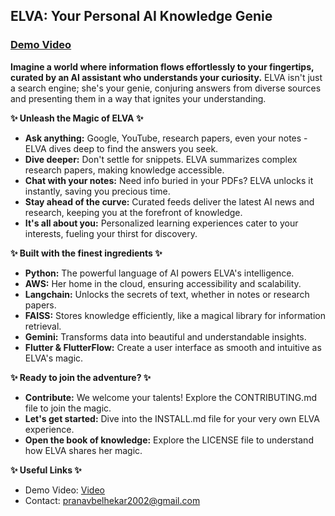 ##   ELVA: Your Personal AI Knowledge Genie 

### [Demo Video](https://drive.google.com/file/d/1Drz0RGL7-t8-DVshGh7liNPl5e1iv0VJ/view?usp=sharing)

**Imagine a world where information flows effortlessly to your fingertips, curated by an AI assistant who understands your curiosity.** ELVA isn't just a search engine; she's your genie, conjuring answers from diverse sources and presenting them in a way that ignites your understanding.

**✨ Unleash the Magic of ELVA ✨**

* **Ask anything:** Google, YouTube, research papers, even your notes - ELVA dives deep to find the answers you seek.
* **Dive deeper:** Don't settle for snippets. ELVA summarizes complex research papers, making knowledge accessible.
* **Chat with your notes:** Need info buried in your PDFs? ELVA unlocks it instantly, saving you precious time.
* **Stay ahead of the curve:** Curated feeds deliver the latest AI news and research, keeping you at the forefront of knowledge.
* **It's all about you:** Personalized learning experiences cater to your interests, fueling your thirst for discovery.


**✨ Built with the finest ingredients ✨**

* **Python:** The powerful language of AI powers ELVA's intelligence.
* **AWS:** Her home in the cloud, ensuring accessibility and scalability.
* **Langchain:** Unlocks the secrets of text, whether in notes or research papers.
* **FAISS:** Stores knowledge efficiently, like a magical library for information retrieval.
* **Gemini:** Transforms data into beautiful and understandable insights.
* **Flutter & FlutterFlow:** Create a user interface as smooth and intuitive as ELVA's magic.

**✨ Ready to join the adventure? ✨**

* **Contribute:** We welcome your talents! Explore the CONTRIBUTING.md file to join the magic.
* **Let's get started:** Dive into the INSTALL.md file for your very own ELVA experience.
* **Open the book of knowledge:** Explore the LICENSE file to understand how ELVA shares her magic.

**✨ Useful Links ✨**

* Demo Video: [Video](https://drive.google.com/file/d/1Drz0RGL7-t8-DVshGh7liNPl5e1iv0VJ/view?usp=sharing)
* Contact: pranavbelhekar2002@gmail.com

